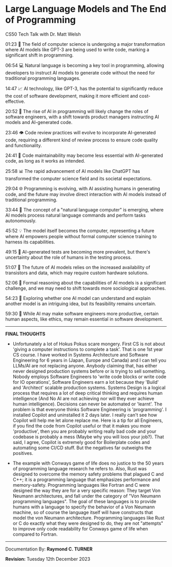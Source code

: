 # Large Language Models and The End of Programming

CS50 Tech Talk with Dr. Matt Welsh


01:23 🚀 The field of computer science is undergoing a major transformation where AI models like GPT-3 are being used to write code, marking a significant shift in programming.

06:54 💻 Natural language is becoming a key tool in programming, allowing developers to instruct AI models to generate code without the need for traditional programming languages.

14:47 📈 AI technology, like GPT-3, has the potential to significantly reduce the cost of software development, making it more efficient and cost-effective.

20:52 🤖 The rise of AI in programming will likely change the roles of software engineers, with a shift towards product managers instructing AI models and AI-generated code.

23:46 👁️ Code review practices will evolve to incorporate AI-generated code, requiring a different kind of review process to ensure code quality and functionality.

24:41 🤖 Code maintainability may become less essential with AI-generated code, as long as it works as intended.

25:58 📊 The rapid advancement of AI models like ChatGPT has transformed the computer science field and its societal expectations.

29:04 🌐 Programming is evolving, with AI assisting humans in generating code, and the future may involve direct interaction with AI models instead of traditional programming.

33:44 💬 The concept of a "natural language computer" is emerging, where AI models process natural language commands and perform tasks autonomously.

45:52 💡 The model itself becomes the computer, representing a future where AI empowers people without formal computer science training to harness its capabilities.

49:15 🤖 AI-generated tests are becoming more prevalent, but there's uncertainty about the role of humans in the testing process.

51:07 🧩 The future of AI models relies on the increased availability of transistors and data, which may require custom hardware solutions.

52:06 🤔 Formal reasoning about the capabilities of AI models is a significant challenge, and we may need to shift towards more sociological approaches.

54:23 🤖 Exploring whether one AI model can understand and explain another model is an intriguing idea, but its feasibility remains uncertain.

59:30 🧠 While AI may make software engineers more productive, certain human aspects, like ethics, may remain essential in software development.

---

**FINAL THOUGHTS**

* Unfortunately a lot of Hokus Pokus scare mongery. First CS is not about 'giving a computer instructions to complete a task'. That is one 1st year CS course. I have worked in Systems Architecture and Software Engineering for 6 years in (Japan, Europe and Canada) and I can tell you LLMs/AI  are not replacing anyone. Anybody claiming that, has either never designed production systems before or is trying to sell something. Nobody employs Software Engineers to 'write code blocks or write code for IO operations', Software Engineers earn a lot because they 'Build' and 'Architect' scalable production systems. Systems Design is a logical process that requires a lot of deep critical thinking and requires human intelligence (And No AI are not achieving nor will they ever achieve human intelligence). Decisions can never be automated or 'learnt'. The problem is that everyone thinks Software Engineering is 'programming'. I installed Copilot and uninstalled it 2 days later. I really can't see how Copilot will help me let alone replace me. Here is a tip for all Engineers, if you find the code from Copilot useful or that it makes you more 'productive', then you are probably writing really bad code and your codebase is probably a mess (Maybe why you will loos your job?). That said, I agree, Copilot is extremely good for Boilerplate codes and automating some CI/CD stuff. But the negatives far outweighs the positives.


* The example with Conways game of life does no justice to the 50 years of programming language research he refers to. Also, Rust was designed to overcome the memory safety problems that plagued C and C++; it is a programming language that emphasizes performance and memory-safety. Programming languages like Fortran and C were designed the way they are for a very specific reason: They target Von Neumann architectures, and fall under the category of "Von Neumann programming languages". The goal of these languages is to provide humans with a language to specify the behavior of a Von Neumann machine, so of course the language itself will have constructs that model the von Neumann architecture. Programming languages like Rust or C do exactly what they were designed to do, they are not "attempts" to improve only code readability for Conways game of life when compared to Fortran.

---

Documentation By: **Raymond C. TURNER**

**Revision:** Tuesday 12th December 2023

